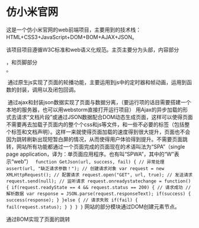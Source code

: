 # 仿小米官网

  这是一个仿小米官网的web前端项目，主要用到的技术栈： HTML+CSS3+JavaScript+DOM+BOM+AJAX+JSON。
  
  该项目项目遵循W3C标准和web语义化规范。主页主要分为头部<heade>，内容部分<article>，和页脚部分<footer>。
  
  通过原生js实现了页面的轮播功能，主要运用到js中的定时器和帧动画，运用到函数的封装，调用以及闭包回调。
  
  通过ajax和封装json数据实现了页面与数据分离，（要运行项的话目需要搭建一个本地的服务器，也可以用webstorm直接打开运行项目）
  用Ajax的异步加载的形式去请求“文档片段”或通过JSON数据配合DOM动态生成页面，这样可以使得页面不需要再去加载子页面内的整个个css和js等文件，和一些不必要的标签（包括整个<head>标签和文档声明）。这样一来就使得页面加载的速度得到很大提升，页面也不会因为跳转刷新出现短暂白屏的情况，从而使得用户体验得到提升。不需要页面跳转，网站所有功能都通过一个页面完成的页面现在的术语叫法为“SPA”（single page application，译为：单页面应用程序。也有叫“SPWA”，其中的“W”表示“web”）
             `
              function GetJson(url, success, fail) {
              // 异常处理
              assert(url, "缺乏请求参数！");
              // 创建请求对象
              var request = new XMLHttpRequest();
              // 配置请求
              request.open("GET", url, true);
              // 发送请求
              request.send(null);
              // 监听请求
              request.onreadystatechange = function() {
                if(request.readyState == 4 && request.status == 200) {
                  // 请求成功
                  // 解析数据
                  var response = JSON.parse(request.responseText);
                  if(success) { success(response); }
                }else {
                  // 请求失败
                  if(fail) { fail(request.status); }
                }
              }
            }`
 网站的部分模块通过DOM创建元素节点。
  
 通过BOM实现了页面的跳转
